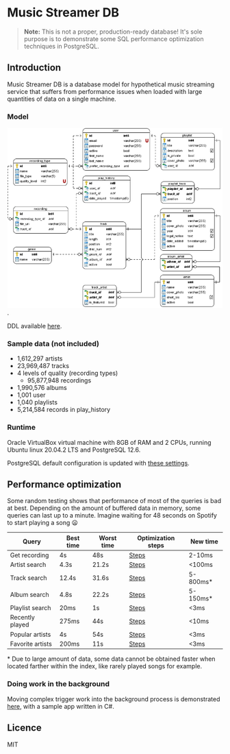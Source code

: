 # Music Streamer DB

> **Note:** This is not a proper, production-ready database! It's sole purpose is to demonstrate some SQL performance optimization techniques in PostgreSQL.

## Introduction

Music Streamer DB is a database model for hypothetical music streaming service that suffers from performance issues when loaded with large quantities of data on a single machine.

### Model

![alt text](./MusicStreamer.png "Normalized physical model").

DDL available [here](./ddl.sql).

### Sample data (not included)

* 1,612,297 artists
* 23,969,487 tracks
* 4 levels of quality (recording types)
  * 95,877,948 recordings
* 1,990,576 albums
* 1,001 user
* 1,040 playlists
* 5,214,584 records in play_history


### Runtime

Oracle VirtualBox virtual machine with 8GB of RAM and 2 CPUs, running Ubuntu linux 20.04.2 LTS and PostgreSQL 12.6.

PostgreSQL default configuration is updated with [these settings](./postgresql.conf).



## Performance optimization

Some random testing shows that performance of most of the queries is bad at best. Depending on the amount of buffered data in memory, some queries can last up to a minute. Imagine waiting for 48 seconds on Spotify to start playing a song :frowning: 

| Query            | Best time | Worst time | Optimization steps                                | New time |
| ---------------- | --------- | ---------- | ------------------------------------------------- | -------- |
| Get recording    | 4s        | 48s        | [Steps](./optimizations/1-get_recording/)         | 2-10ms   |
| Artist search    | 4.3s      | 21.2s      | [Steps](./optimizations/2-artist_search/)         | <100ms    |
| Track search     | 12.4s     | 31.6s      | [Steps](./optimizations/3-track_search/)          | 5-800ms* |
| Album search     | 4.8s      | 22.2s      | [Steps](./optimizations/4-album_search/)          | 5-150ms* |
| Playlist search  | 20ms      | 1s         | [Steps](./optimizations/5-playlist_search/)       | <3ms     |
| Recently played  | 275ms     | 44s        | [Steps](./optimizations/6-last10/)                | <10ms    |
| Popular artists  | 4s        | 54s        | [Steps](./optimizations/7-popular_artists_month/) | <3ms     |
| Favorite artists | 200ms     | 11s        | [Steps](./optimizations/8-favorite_artists/)      | <3ms     |

\* Due to large amount of data, some data cannot be obtained faster when located farther within the index, like rarely played songs for example.

### Doing work in the background

Moving complex trigger work into the background process is demonstrated [here](./optimizations/9-listener/), with a sample app written in C#.

## Licence

MIT